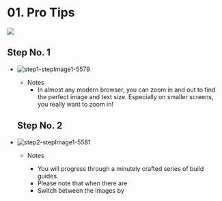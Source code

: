 # 01. Pro Tips




![](https://d17kynu4zpq5hy.cloudfront.net/igi/imade3d/ZpkAlqjKXrGNF1FI.medium)


  ## Step No. 1

- ![step1-stepImage1-5579](https://d17kynu4zpq5hy.cloudfront.net/igi/imade3d/q6cCYOKsQBykNeum.medium)

   - Notes
     - In almost any modern browser, you can zoom in and out to find the perfect image and text size. Especially on smaller screens, you really want to zoom in!

  ## Step No. 2

- ![step2-stepImage1-5581](https://d17kynu4zpq5hy.cloudfront.net/igi/imade3d/IMhmOVFl32LDoaaT.medium)

   - Notes
     - You will progress through a minutely crafted series of build guides.
     - Please note that when there are
     - Switch between the images by

     <span></span>
